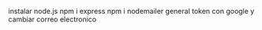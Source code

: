 instalar node.js 
npm i express
npm i nodemailer
general token con google y cambiar correo electronico

